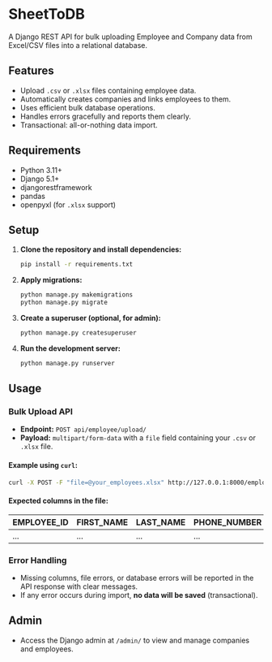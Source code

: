 # SheetToDB

A Django REST API for bulk uploading Employee and Company data from Excel/CSV files into a relational database.

## Features

- Upload `.csv` or `.xlsx` files containing employee data.
- Automatically creates companies and links employees to them.
- Uses efficient bulk database operations.
- Handles errors gracefully and reports them clearly.
- Transactional: all-or-nothing data import.

## Requirements

- Python 3.11+
- Django 5.1+
- djangorestframework
- pandas
- openpyxl (for `.xlsx` support)

## Setup

1. **Clone the repository and install dependencies:**
    ```bash
    pip install -r requirements.txt
    ```

2. **Apply migrations:**
    ```bash
    python manage.py makemigrations
    python manage.py migrate
    ```

3. **Create a superuser (optional, for admin):**
    ```bash
    python manage.py createsuperuser
    ```

4. **Run the development server:**
    ```bash
    python manage.py runserver
    ```

## Usage

### Bulk Upload API

- **Endpoint:** `POST api/employee/upload/`
- **Payload:** `multipart/form-data` with a `file` field containing your `.csv` or `.xlsx` file.

#### Example using `curl`:

```bash
curl -X POST -F "file=@your_employees.xlsx" http://127.0.0.1:8000/employee/upload/
```

#### Expected columns in the file:

| EMPLOYEE_ID | FIRST_NAME | LAST_NAME | PHONE_NUMBER | COMPANY_NAME | SALARY | MANAGER_ID | DEPARTMENT_ID |
|-------------|------------|-----------|--------------|--------------|--------|------------|---------------|
| ...         | ...        | ...       | ...          | ...          | ...    | ...        | ...           |

### Error Handling

- Missing columns, file errors, or database errors will be reported in the API response with clear messages.
- If any error occurs during import, **no data will be saved** (transactional).

## Admin

- Access the Django admin at `/admin/` to view and manage companies and employees.
